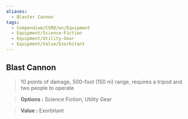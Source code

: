 ```yaml
---
aliases:
  - Blaster Cannon
tags:
  - Compendium/CSRD/en/Equipment
  - Equipment/Science-Fiction
  - Equipment/Utility-Gear
  - Equipment/Value/Exorbitant
---
```

  
    
## Blast Cannon    
    
>10 points of damage, 500-foot (150 m) range, requires a tripod and two people to operate    
> **Options :** Science Fiction, Utility Gear    
> **Value :** Exorbitant